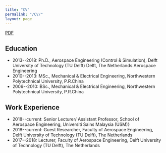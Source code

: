 ```yaml
---
title: "CV"
permalink: "/CV/"
layout: page
---
```

[PDF](/publication/CV_YeZhou.pdf)
## Education
- 2013--2018: Ph.D., Aerospace Engineering (Control & Simulation), Delft University of Technology (TU Delft) Delft, The Netherlands Aerospace Engineering
- 2010--2013: MSc., Mechanical & Electrical Engineering, Northwestern Polytechnical University, P.R.China
- 2006--2010: BSc., Mechanical & Electrical Engineering, Northwestern Polytechnical University, P.R.China

## Work Experience
- 2018--current: Senior Lecturer/ Assistant Professor, School of Aerospace Engineering, Universiti Sains Malaysia (USM)}
- 2018--current: Guest Researcher, Faculty of Aerospace Engineering, Delft University of Technology (TU Delft), The Netherlands
- 2017--2018: Lecturer, Faculty of Aerospace Engineering, Delft University of Technology (TU Delft), The Netherlands
